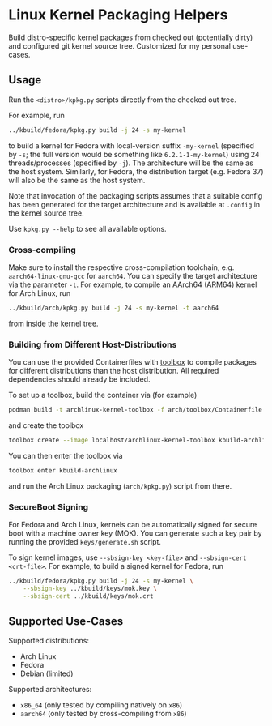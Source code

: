 # Linux Kernel Packaging Helpers

Build distro-specific kernel packages from checked out (potentially dirty) and configured git kernel source tree.
Customized for my personal use-cases.


## Usage

Run the `<distro>/kpkg.py` scripts directly from the checked out tree.

For example, run
```sh
../kbuild/fedora/kpkg.py build -j 24 -s my-kernel
```
to build a kernel for Fedora with local-version suffix `-my-kernel` (specified by `-s`; the full version would be something like `6.2.1-1-my-kernel`) using 24 threads/processes (specified by `-j`).
The architecture will be the same as the host system.
Similarly, for Fedora, the distribution target (e.g. Fedora 37) will also be the same as the host system.

Note that invocation of the packaging scripts assumes that a suitable config has been generated for the target architecture and is available at `.config` in the kernel source tree.

Use `kpkg.py --help` to see all available options.


### Cross-compiling

Make sure to install the respective cross-compilation toolchain, e.g. `aarch64-linux-gnu-gcc` for `aarch64`.
You can specify the target architecture via the parameter `-t`.
For example, to compile an AArch64 (ARM64) kernel for Arch Linux, run
```sh
../kbuild/arch/kpkg.py build -j 24 -s my-kernel -t aarch64  
```
from inside the kernel tree.


### Building from Different Host-Distributions

You can use the provided Containerfiles with [toolbox](https://github.com/containers/toolbox) to compile packages for different distributions than the host distribution.
All required dependencies should already be included.

To set up a toolbox, build the container via (for example)
```sh
podman build -t archlinux-kernel-toolbox -f arch/toolbox/Containerfile
```
and create the toolbox 
```sh
toolbox create --image localhost/archlinux-kernel-toolbox kbuild-archlinux
```

You can then enter the toolbox via
```sh
toolbox enter kbuild-archlinux
```
and run the Arch Linux packaging (`arch/kpkg.py`) script from there.


### SecureBoot Signing

For Fedora and Arch Linux, kernels can be automatically signed for secure boot with a machine owner key (MOK).
You can generate such a key pair by running the provided `keys/generate.sh` script.

To sign kernel images, use `--sbsign-key <key-file>` and `--sbsign-cert <crt-file>`.
For example, to build a signed kernel for Fedora, run
```sh
../kbuild/fedora/kpkg.py build -j 24 -s my-kernel \
    --sbsign-key ../kbuild/keys/mok.key \
    --sbsign-cert ../kbuild/keys/mok.crt
```

## Supported Use-Cases

Supported distributions:
- Arch Linux
- Fedora
- Debian (limited)

Supported architectures:
- `x86_64` (only tested by compiling natively on `x86`)
- `aarch64` (only tested by cross-compiling from `x86`)
